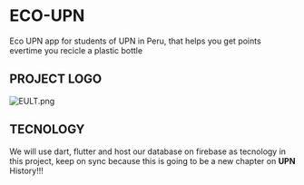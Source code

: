 # ECO-UPN

Eco UPN app for students of UPN in Peru, that helps you get points evertime you recicle a plastic bottle

## PROJECT LOGO

![EULT.png](https://i.postimg.cc/28NpJ1Qk/EULT.png)

## TECNOLOGY

We will use dart, flutter and host our database on firebase as tecnology in this project, keep on sync because this is going to be a new chapter on **UPN** History!!!
